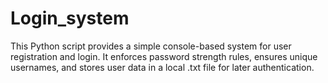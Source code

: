 # Login_system
This Python script provides a simple console-based system for user registration and login. It enforces password strength rules, ensures unique usernames, and stores user data in a local .txt file for later authentication.
